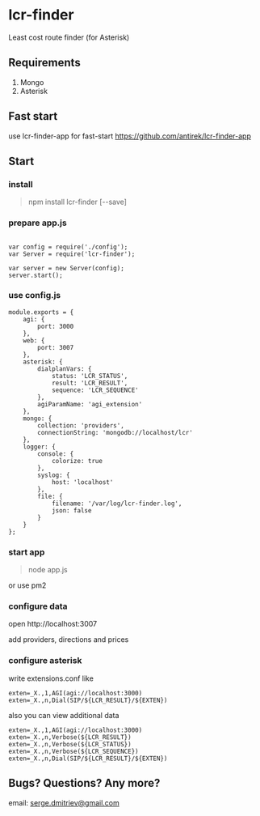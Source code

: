 # lcr-finder
Least cost route finder (for Asterisk)


## Requirements

1. Mongo
2. Asterisk


## Fast start

use lcr-finder-app for fast-start
https://github.com/antirek/lcr-finder-app


## Start

### install

> npm install lcr-finder [--save]


### prepare app.js

`````

var config = require('./config');
var Server = require('lcr-finder');

var server = new Server(config);
server.start();

`````


### use config.js

`````
module.exports = {
    agi: {
        port: 3000
    },
    web: {
        port: 3007
    },
    asterisk: {
    	dialplanVars: {
    		status: 'LCR_STATUS',
    		result: 'LCR_RESULT',
    		sequence: 'LCR_SEQUENCE'
    	},
    	agiParamName: 'agi_extension'
    },
    mongo: {
    	collection: 'providers',
    	connectionString: 'mongodb://localhost/lcr'
    },
    logger: {
        console: {
            colorize: true
        },
        syslog: {
            host: 'localhost'
        },
        file: {
            filename: '/var/log/lcr-finder.log',
            json: false
        }
    }
};

`````


### start app

> node app.js 

or use pm2



### configure data

open http://localhost:3007

add providers, directions and prices



### configure asterisk

write extensions.conf like

`````
exten=_X.,1,AGI(agi://localhost:3000)
exten=_X.,n,Dial(SIP/${LCR_RESULT}/${EXTEN})

`````

also you can view additional data

`````
exten=_X.,1,AGI(agi://localhost:3000)
exten=_X.,n,Verbose(${LCR_RESULT})
exten=_X.,n,Verbose(${LCR_STATUS})
exten=_X.,n,Verbose(${LCR_SEQUENCE})
exten=_X.,n,Dial(SIP/${LCR_RESULT}/${EXTEN})

`````



## Bugs? Questions? Any more?

email: serge.dmitriev@gmail.com